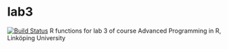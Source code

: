 # lab3
[![Build Status](https://app.travis-ci.com/Marbr987/lab3.svg?branch=main)](https://app.travis-ci.com/Marbr987/lab3)
R functions for lab 3 of course Advanced Programming in R, Linköping University

